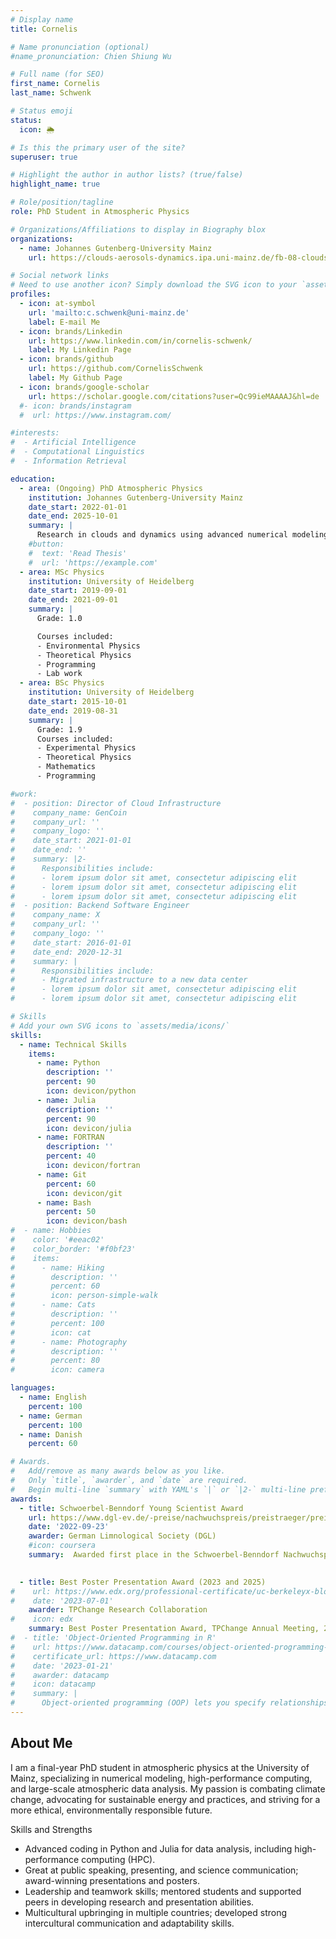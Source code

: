 ```yaml
---
# Display name
title: Cornelis

# Name pronunciation (optional)
#name_pronunciation: Chien Shiung Wu

# Full name (for SEO)
first_name: Cornelis
last_name: Schwenk

# Status emoji
status:
  icon: 🌦️

# Is this the primary user of the site?
superuser: true

# Highlight the author in author lists? (true/false)
highlight_name: true

# Role/position/tagline
role: PhD Student in Atmospheric Physics

# Organizations/Affiliations to display in Biography blox
organizations:
  - name: Johannes Gutenberg-University Mainz
    url: https://clouds-aerosols-dynamics.ipa.uni-mainz.de/fb-08-clouds-aerosols-dynamics/group-members/

# Social network links
# Need to use another icon? Simply download the SVG icon to your `assets/media/icons/` folder.
profiles:
  - icon: at-symbol
    url: 'mailto:c.schwenk@uni-mainz.de'
    label: E-mail Me
  - icon: brands/Linkedin
    url: https://www.linkedin.com/in/cornelis-schwenk/
    label: My Linkedin Page
  - icon: brands/github
    url: https://github.com/CornelisSchwenk
    label: My Github Page
  - icon: brands/google-scholar
    url: https://scholar.google.com/citations?user=Qc99ieMAAAAJ&hl=de
  #- icon: brands/instagram
  #  url: https://www.instagram.com/

#interests:
#  - Artificial Intelligence
#  - Computational Linguistics
#  - Information Retrieval

education:
  - area: (Ongoing) PhD Atmospheric Physics
    institution: Johannes Gutenberg-University Mainz
    date_start: 2022-01-01
    date_end: 2025-10-01
    summary: |
      Research in clouds and dynamics using advanced numerical modeling, high-performance computing and large-scale data analysis
    #button:
    #  text: 'Read Thesis'
    #  url: 'https://example.com'
  - area: MSc Physics
    institution: University of Heidelberg
    date_start: 2019-09-01
    date_end: 2021-09-01
    summary: |
      Grade: 1.0

      Courses included:
      - Environmental Physics
      - Theoretical Physics
      - Programming
      - Lab work
  - area: BSc Physics
    institution: University of Heidelberg
    date_start: 2015-10-01
    date_end: 2019-08-31
    summary: |
      Grade: 1.9      
      Courses included:
      - Experimental Physics
      - Theoretical Physics
      - Mathematics
      - Programming

#work:
#  - position: Director of Cloud Infrastructure
#    company_name: GenCoin
#    company_url: ''
#    company_logo: ''
#    date_start: 2021-01-01
#    date_end: ''
#    summary: |2-
#      Responsibilities include:
#      - lorem ipsum dolor sit amet, consectetur adipiscing elit
#      - lorem ipsum dolor sit amet, consectetur adipiscing elit
#      - lorem ipsum dolor sit amet, consectetur adipiscing elit
#  - position: Backend Software Engineer
#    company_name: X
#    company_url: ''
#    company_logo: ''
#    date_start: 2016-01-01
#    date_end: 2020-12-31
#    summary: |
#      Responsibilities include:
#      - Migrated infrastructure to a new data center
#      - lorem ipsum dolor sit amet, consectetur adipiscing elit
#      - lorem ipsum dolor sit amet, consectetur adipiscing elit

# Skills
# Add your own SVG icons to `assets/media/icons/`
skills:
  - name: Technical Skills
    items:
      - name: Python
        description: ''
        percent: 90
        icon: devicon/python
      - name: Julia
        description: ''
        percent: 90
        icon: devicon/julia
      - name: FORTRAN
        description: ''
        percent: 40
        icon: devicon/fortran
      - name: Git
        percent: 60
        icon: devicon/git
      - name: Bash
        percent: 50
        icon: devicon/bash
#  - name: Hobbies
#    color: '#eeac02'
#    color_border: '#f0bf23'
#    items:
#      - name: Hiking
#        description: ''
#        percent: 60
#        icon: person-simple-walk
#      - name: Cats
#        description: ''
#        percent: 100
#        icon: cat
#      - name: Photography
#        description: ''
#        percent: 80
#        icon: camera

languages:
  - name: English
    percent: 100
  - name: German
    percent: 100
  - name: Danish
    percent: 60

# Awards.
#   Add/remove as many awards below as you like.
#   Only `title`, `awarder`, and `date` are required.
#   Begin multi-line `summary` with YAML's `|` or `|2-` multi-line prefix and indent 2 spaces below.
awards:
  - title: Schwoerbel-Benndorf Young Scientist Award
    url: https://www.dgl-ev.de/-preise/nachwuchspreis/preistraeger/preistraeger.html
    date: '2022-09-23'
    awarder: German Limnological Society (DGL)
    #icon: coursera
    summary:  Awarded first place in the Schwoerbel-Benndorf Nachwuchspreis by the Deutsche Gesellschaft für Limnologie (German Limnological Society) in recognition of my outstanding research in the field of limnology. Ranking was determined by the audience judging the quality of the presentation at the annual conference. 

   
  - title: Best Poster Presentation Award (2023 and 2025)
#    url: https://www.edx.org/professional-certificate/uc-berkeleyx-blockchain-fundamentals
#    date: '2023-07-01'
    awarder: TPChange Research Collaboration
#    icon: edx
    summary: Best Poster Presentation Award, TPChange Annual Meeting, 2023 and 2025 Awarded for excellence in presenting research findings during my PhD at the annual meetings of TPChange in 2023 and 2025, recognizing the clarity, impact, and innovation of my work. 
#  - title: 'Object-Oriented Programming in R'
#    url: https://www.datacamp.com/courses/object-oriented-programming-with-s3-and-r6-in-r
#    certificate_url: https://www.datacamp.com
#    date: '2023-01-21'
#    awarder: datacamp
#    icon: datacamp
#    summary: |
#      Object-oriented programming (OOP) lets you specify relationships between functions and the objects that they can act on, helping you manage #complexity in your code. This is an intermediate level course, providing an introduction to OOP, using the S3 and R6 systems. S3 is a great day-to-day R #programming tool that simplifies some of the functions that you write. R6 is especially useful for industry-specific analyses, working with web APIs, and #building GUIs.
---
```


## About Me

I am a final-year PhD student in atmospheric physics at the University of Mainz, specializing in numerical modeling, high-performance computing, and large-scale atmospheric data analysis. My passion is combating climate change, advocating for sustainable energy and practices, and striving for a more ethical, environmentally responsible future.

Skills and Strengths
- Advanced coding in Python and Julia for data analysis, including high-performance computing (HPC).
- Great at public speaking, presenting, and science communication; award-winning presentations and posters.
- Leadership and teamwork skills; mentored students and supported peers in developing research and presentation abilities.
- Multicultural upbringing in multiple countries; developed strong intercultural communication and adaptability skills.
